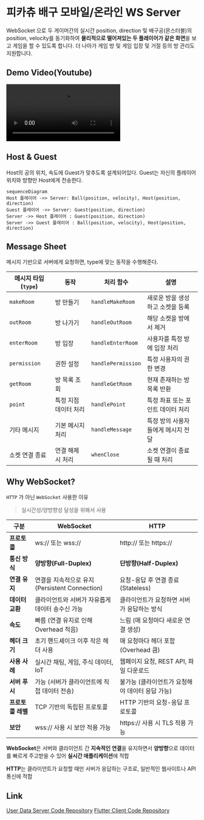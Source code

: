 # 피카츄 배구 모바일/온라인 WS Server

 WebSocket 으로 두 게이머간의 실시간 position, direction 및 배구공(몬스터볼)의 position, velocity를 동기화하여 **물리적으로 떨어져있는 두 플레이어가 같은 화면**을 보고 게임을 할 수 있도록 합니다.
더 나아가 게임 방 및 게임 입장 및 거절 등의 방 관리도 지원합니다.

## Demo Video(Youtube)
![Thumbnail](https://file.notin.so/f/f/7eb91419-3c89-4930-b1f1-24e93f5f9626/2ff820b6-e2ce-40bc-ac10-5d90913acc0c/encode20241225013450.mp4?table=block&id=16625f88-94f5-80b7-a72d-fccb17e6418c&spaceId=7eb91419-3c89-4930-b1f1-24e93f5f9626&expirationTimestamp=1741435200000&signature=sqM61zgZm5pkNOu-MALiuDUItI2egRLNJE74CuoY-bU&downloadName=encode20241225013450.mp4)

## Host & Guest

Host의 공의 위치, 속도에 Guest가 맞추도록 설계되어있다.
Guest는 자신의 플레이어 위치와 방향만 Host에게 전송한다.

```mermaid
sequenceDiagram
Host 플레이어 ->> Server: Ball(position, velocity), Host(position, direction)
Guest 플레이어 ->> Server: Guest(position, direction)
Server ->> Host 플레이어 : Guest(position, direction)
Server ->> Guest 플레이어 : Ball(position, velocity), Host(position, direction)
```

## Message Sheet

메시지 기반으로 서버에게 요청하면, type에 맞는 동작을 수행해준다.

| 메시지 타입 (`type`) | 동작 | 처리 함수 | 설명 |
|----------------|------------------|----------------|----------------------------------|
| `makeRoom` | 방 만들기 | `handleMakeRoom` | 새로운 방을 생성하고 소켓을 등록 |
| `outRoom` | 방 나가기 | `handleOutRoom` | 해당 소켓을 방에서 제거 |
| `enterRoom` | 방 입장 | `handleEnterRoom` | 사용자를 특정 방에 입장 처리 |
| `permission` | 권한 설정 | `handlePermission` | 특정 사용자의 권한 변경 |
| `getRoom` | 방 목록 조회 | `handleGetRoom` | 현재 존재하는 방 목록 반환 |
| `point` | 특정 지점 데이터 처리 | `handlePoint` | 특정 좌표 또는 포인트 데이터 처리 |
| 기타 메시지 | 기본 메시지 처리 | `handleMessage` | 특정 방의 사용자들에게 메시지 전달 |
| 소켓 연결 종료 | 연결 해제 시 처리 | `whenClose` | 소켓 연결이 종료될 때 처리 |


## Why WebSocket?

`HTTP` 가 아닌 `WebSocket`  사용한 이유

> 실시간성/양방향성 달성을 위해서 사용

| 구분 | WebSocket | HTTP |
|------|----------|------|
| **프로토콜** | ws:// 또는 wss:// | http:// 또는 https:// |
| **통신 방식** | **양방향(Full-Duplex)** | **단방향(Half-Duplex)** |
| **연결 유지** | 연결을 지속적으로 유지 (Persistent Connection) | 요청-응답 후 연결 종료 (Stateless) |
| **데이터 교환** | 클라이언트와 서버가 자유롭게 데이터 송수신 가능 | 클라이언트가 요청하면 서버가 응답하는 방식 |
| **속도** | 빠름 (연결 유지로 인해 Overhead 적음) | 느림 (매 요청마다 새로운 연결 생성) |
| **헤더 크기** | 초기 핸드셰이크 이후 작은 헤더 사용 | 매 요청마다 헤더 포함 (Overhead 큼) |
| **사용 사례** | 실시간 채팅, 게임, 주식 데이터, IoT | 웹페이지 요청, REST API, 파일 다운로드 |
| **서버 푸시** | 가능 (서버가 클라이언트에 직접 데이터 전송) | 불가능 (클라이언트가 요청해야 데이터 응답 가능) |
| **프로토콜 레벨** | TCP 기반의 독립된 프로토콜 | HTTP 기반의 요청-응답 프로토콜 |
| **보안** | wss:// 사용 시 보안 적용 가능 | https:// 사용 시 TLS 적용 가능 |


 **WebSocket**은 서버와 클라이언트 간 **지속적인 연결**을 유지하면서 **양방향**으로 데이터를 빠르게 주고받을 수 있어 **실시간 애플리케이션**에 적합
 
 **HTTP**는 클라이언트가 요청할 때만 서버가 응답하는 구조로, 일반적인 웹사이트나 API 통신에 적합


## Link
[User Data Server Code Repository](https://github.com/Sam-Ryong/pika_server_nodejs)
[Flutter Client Code Repository](https://github.com/Sam-Ryong/pika_client_flutter)
